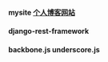 #### mysite [个人博客网站](http://www.zengzhiwen.site)

#### django-rest-framework

#### backbone.js underscore.js
